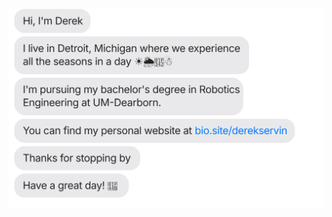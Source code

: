 [![](https://raw.githubusercontent.com/cyanavocado/cyanavocado/main/chat.svg?token=GHSAT0AAAAAACMV5GB5Q4TKYI62GDTZSBAWZNIBPPA)](https://bio.site/derekservin)
